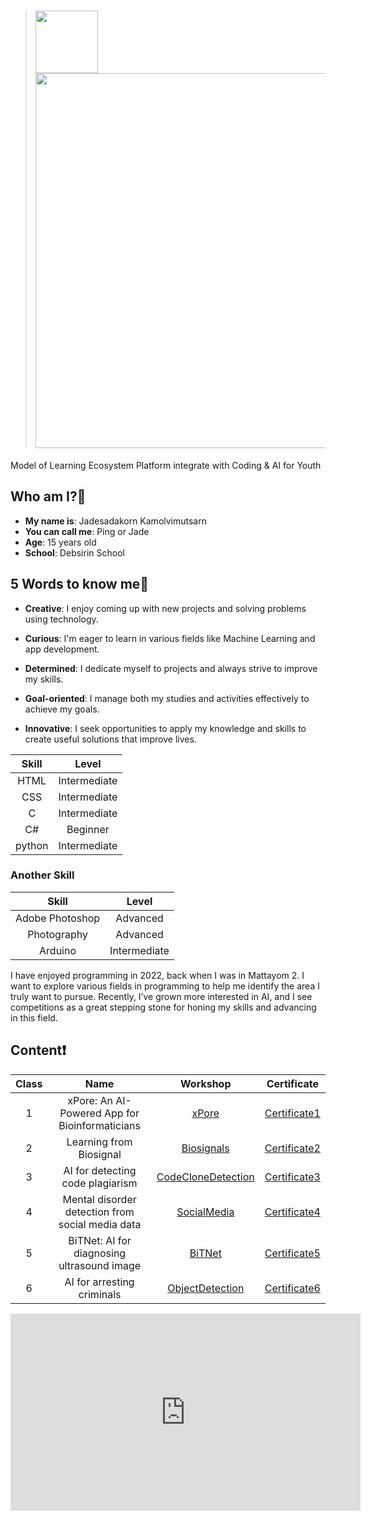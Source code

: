 > # <img src="https://github.com/user-attachments/assets/3c74ba02-76ee-4bba-901e-7de522a8bd32" width="100"/> <img src = "https://github.com/user-attachments/assets/051a5685-a42b-48f4-a8ec-5b5321cd46fb" width="600"/>
Model of Learning Ecosystem Platform integrate with Coding & AI for Youth

## Who am I?🧐
- **My name is**:  Jadesadakorn Kamolvimutsarn
- **You can call me**:  Ping or Jade
- **Age**: 15 years old
- **School**: Debsirin School

## 5 Words to know me💬

 - **Creative**: I enjoy coming up with new projects and solving problems using technology.
  
 - **Curious**: I'm eager to learn in various fields like Machine Learning and app development.
  
 - **Determined**: I dedicate myself to projects and always strive to improve my skills.
  
 - **Goal-oriented**: I manage both my studies and activities effectively to achieve my goals.
  
 - **Innovative**: I seek opportunities to apply my knowledge and skills to create useful solutions that improve lives.


  
|      Skill      |     Level    |
|:---------------:|:------------:|
|       HTML      | Intermediate |
|       CSS       | Intermediate |
|        C        | Intermediate |
|        C#       |   Beginner   |
|      python     | Intermediate |

### Another Skill
|      Skill      |     Level    |
|:---------------:|:------------:|
| Adobe Photoshop |   Advanced   |
| Photography     |   Advanced   |
| Arduino         | Intermediate |

I have enjoyed programming in 2022, back when I was in Mattayom 2. I want to explore various fields in programming to help me identify the area I truly want to pursue. Recently, I’ve grown more interested in AI, and I see competitions as a great stepping stone for honing my skills and advancing in this field.

## Content❗
| Class |                       Name                       | Workshop | Certificate |
|:-----:|:------------------------------------------------:|:--------:|:-------:|
|   1   |  xPore: An AI-Powered App for Bioinformaticians  | [xPore](GMM.ipynb) |    [Certificate1](Certificate/01_xPore.jpg)    |
|   2   |              Learning from Biosignal             | [Biosignals](pmub-learning-biosignals) | [Certificate2](Certificate/02_Biosignal.jpg) |
|   3   |         AI for detecting code plagiarism         | [CodeCloneDetection](PMU_B_CodingAI_CodeCloneDetection_Jadesadakorn.ipynb) | [Certificate3](Certificate/03_Code_clone.jpg) |
|   4   | Mental disorder detection from social media data | [SocialMedia](Social_media.ipynb) | [Certificate4](Certificate/04_Social_media.jpg)|
|   5   |    BiTNet: AI for diagnosing ultrasound image    | [BiTNet](PMUB_Personal_AI_Image_classification_EfficientNetB5_Jadesadakorn.ipynb) | [Certificate5](Certificate/05_BiTNet.jpg) |
|   6   |            AI for arresting criminals            | [ObjectDetection](Train_Yolov8_Object_Detection_on_Custom_Dataset_Jadesadakorn.ipynb) |  [Certificate6](Certificate/06_Criminals.jpg)  |



<iframe width="560" height="315" src="https://www.youtube.com/embed/8s8iRi5Och0" frameborder="0" allow="accelerometer; autoplay; encrypted-media; gyroscope; picture-in-picture" allowfullscreen></iframe>

